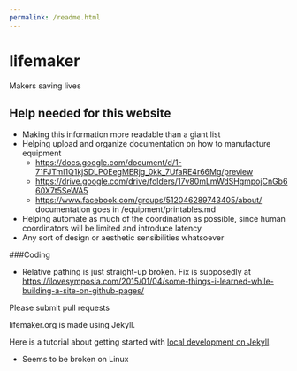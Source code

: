 ```yaml
---
permalink: /readme.html
---
```


# lifemaker
Makers saving lives

## Help needed for this website
* Making this information more readable than a giant list
* Helping upload and organize documentation on how to manufacture equipment
  * https://docs.google.com/document/d/1-71FJTmI1Q1kjSDLP0EegMERjg_0kk_7UfaRE4r66Mg/preview
  * https://drive.google.com/drive/folders/17v80mLmWdSHgmpojCnGb660X7t5SeWA5
  * https://www.facebook.com/groups/512046289743405/about/ documentation goes in /equipment/printables.md
* Helping automate as much of the coordination as possible, since human coordinators will be limited and introduce latency
* Any sort of design or aesthetic sensibilities whatsoever

###Coding
* Relative pathing is just straight-up broken. Fix is supposedly at https://ilovesymposia.com/2015/01/04/some-things-i-learned-while-building-a-site-on-github-pages/

Please submit pull requests

lifemaker.org is made using Jekyll.

Here is a tutorial about getting started with [local development on Jekyll](https://help.github.com/en/enterprise/2.14/user/articles/setting-up-your-github-pages-site-locally-with-jekyll).
* Seems to be broken on Linux
